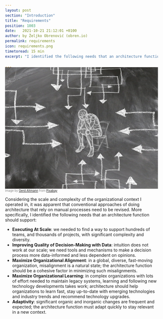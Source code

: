 ```yaml
---
layout: post
section: "Introduction"
title: "Requirements"
position: 1003
date:   2021-10-21 21:12:01 +0100
author: by Željko Obrenović (obren.io)
permalink: requirements
icon: requirements.png
timetoread: 15 min
excerpt: "I identified the following needs that an architecture function should support: Executing At Scale, Increasing the Quality of Decision-Making with Data, Maximizing Organizational Alignment & Learning, Higher Adaptivity."

---
```

<img style="margin-top: -20px; width: 100%; height: 400px; object-fit: cover" 
     src="assets/images/stress-gc7a712a2f_1920.jpg">
<div style="font-size: 70%; margin-top: -16px; color: grey; margin-bottom: 12px">
Image by <a href="https://pixabay.com/users/geralt-9301/?utm_source=link-attribution&amp;utm_medium=referral&amp;utm_campaign=image&amp;utm_content=7446584">Gerd Altmann</a> from <a href="https://pixabay.com//?utm_source=link-attribution&amp;utm_medium=referral&amp;utm_campaign=image&amp;utm_content=7446584">Pixabay</a>
</div>

Considering the scale and complexity of the organizational context I operated in, it was apparent that conventional approaches of doing architecture that rely on manual processes need to be revised. More specifically, I identified the following needs that an architecture function should support:
* **Executing At Scale**: we needed to find a way to support hundreds of teams, and thousands of projects, with significant complexity and diversity.
* **Improving Quality of Decision-Making with Data**: intuition does not work at our scale; we need tools and mechanisms to make a decision process more data-informed and less dependent on opinions.
* **Maximize Organizational Alignment**: in a global, diverse, fast-moving organization, misalignment is a natural state; the architecture function should be a cohesive factor in minimizing such misalignments.
* **Maximize Organizational Learning**: in complex organizations with lots of effort needed to maintain legacy systems, learning and following new technology developments takes work; architecture should help organizations to learn fast, stay up-to-date with emerging technologies and industry trends and recommend technology upgrades.
* **Adaptivity**: significant organic and inorganic changes are frequent and expected; the architecture function must adapt quickly to stay relevant in a new context.




